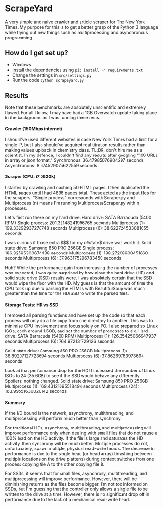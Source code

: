 
# ScrapeYard #

A very simple and naive crawler and article scraper for The New York Times. My purpose for this is to get a better grasp of the Python 3 language while trying out new things such as multiprocessing and asynchronous programming.

## How do I get set up? ##

* Windows
* Install the dependencies using `pip install -r requirements.txt`
* Change the settings in `src/settings.py`
* Run the code `python scrapeyard.py`

## Results ##
Note that these benchmarks are absolutely unscientific and extremely flawed. For all I know, I may have had a 1GB Overwatch update taking place in the background as I was running these tests.

#### Crawler (150Mbps internet) ####
I should've used different websites in case New York Times had a limit for a single IP, but I also should've acquired real titration results rather than making values up back in chemistry class. TL;DR, don't hire me as a scientist. In my defence, I couldn't find any results after googling "100 URLs in array or json format."
Synchronous:  36.47985076904297 seconds
Asynchronous: 8.674529075622559 seconds

#### Scraper (CPU: i7 5820k) ####
I started by crawling and caching 50 HTML pages. I then duplicated the HTML pages until I had 4896 pages total. These acted as the input files for the scrapers. "Single process" corresponds with Scraper.py and Multiprocess (n) means I'm running MultiprocessScraper.py with n processes.

Let's first run these on my hard drive.
Hard drive: SATA Barracuda (5400 RPM)
Single process:   201.32148241996765 seconds
Multiprocess (1): 199.33292937278748 seconds
Multiprocess (6): 38.622724533081055 seconds

I was curious if those extra $$$ for my $olid$tate$ drive was worth it.
Solid state drive: Samsung 850 PRO 256GB
Single process:   186.32595300674438 seconds
Multiprocess (1): 188.27208900451660 seconds
Multiprocess (6): 37.963175296783450 seconds

Huh? While the performance gain from increasing the number of processes was expected, I was quite surprised by how close the hard drive (HD) and solid state drive (SSD) results were. I was absolutely certain that the SSD would wipe the floor with the HD. My guess is that the amount of time the CPU took up due to parsing the HTMLs with BeautifulSoup was much greater than the time for the HD/SSD to write the parsed files.

#### Storage Tests: HD vs SSD ####
I removed all parsing functions and have set up the code so that each process will only do a file copy from one directory to another. This was to minimize CPU involvement and focus solely on I/O. I also prepared six Linux ISOs, each around 1.5GB, and set the number of processes to six.
Hard drive: SATA Barracuda (5400 RPM)
Multiprocess (1): 126.35425066947937 seconds
Multiprocess (6): 764.972131729126 seconds

Solid state drive: Samsung 850 PRO 256GB
Multiprocess (1): 38.89297127723694 seconds
Multiprocess (6): 37.86269783973694 seconds

Look at that performance drop for the HD! I increased the number of Linux ISOs to 24 (35.6GB) to see if the SSD would behave any differently. Spoilers: nothing changed.
Solid state drive: Samsung 850 PRO 256GB
Multiprocess (1):  169.43121695518494 seconds
Multiprocess (24): 163.99551630020142 seconds

#### Summary ####
If the I/O bound is the network, asynchrony, multithreading, and multiprocessing will perform much better than synchrony.

For traditional HDs, asynchrony, multithreading, and multiprocessing will improve performance only when dealing with small files that do not cause a 100% load on the HD activity. If the file is large and saturates the HD activity, then synchrony will be much better. Multiple processes do not, unfortunately, spawn multiple, physical read-write heads. The decrease in performance is due to the single head (or head array) thrashing between multiple locations on the drive platter(s) during context switches from one process copying file A to the other copying file B.

For SSDs, it seems that for small files, asynchrony, multithreading, and multiprocessing will improve performance. However, there will be diminishing returns as the files become bigger. I'm not too informed on SSDs, but I'm guessing that the controller only allows a single file to be written to the drive at a time. However, there is no significant drop off in performance due to the lack of a mechanical read-write head.
